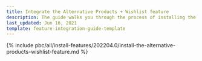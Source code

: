 ```yaml
---
title: Integrate the Alternative Products + Wishlist feature
description: The guide walks you through the process of installing the Alternative products and Wishlist features into the project.
last_updated: Jun 16, 2021
template: feature-integration-guide-template
---
```


{% include pbc/all/install-features/202204.0/install-the-alternative-products-wishlist-feature.md %} <!-- To edit, see /_includes/pbc/all/install-features/202204.0/install-the-alternative-products-wishlist-feature.md -->
